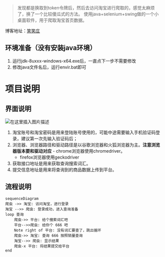 > 发现都是换取到token令牌后，然后去访问淘宝进行爬取的，感觉太麻烦了，换了一个比较傻瓜式的方法。
> 使用java+selenium+swing做的一个小桌面软件，用于爬取淘宝首页数据。

博客地址：[笑笑庄](https://blog.csdn.net/dubismile/article/details/106498538)



## 环境准备（没有安装java环境）
1. 运行jdk-8uxxx-windows-x64.exe后，一直点下一步不需要修改
2. 修改java文件名后，运行envir.bat即可



# 项目说明
## 界面说明
![在这里插入图片描述](https://img-blog.csdnimg.cn/2020060216303863.png?x-oss-process=image/watermark,type_ZmFuZ3poZW5naGVpdGk,shadow_10,text_aHR0cHM6Ly9ibG9nLmNzZG4ubmV0L2R1YmlzbWlsZQ==,size_16,color_FFFFFF,t_70#pic_center)   

  1. 淘宝账号和淘宝密码是用来登陆账号使用的，可能中途需要输入手机验证码登录，建议第一次先输入验证码后；
  2. 浏览器、浏览器路径和驱动路径是以谷歌浏览器和火狐浏览器为主。**注意浏览器版本要和驱动对应**
    - chrome浏览器使用chromedriver。
     - firefox浏览器使用geckodriver
  3. 获取接口地址是用来获取查询搜索词汇。
  4. 提交信息地址是用来将查询到的商品数据上传到平台。

## 流程说明
```mermaid
sequenceDiagram
爬虫 ->> 淘宝: 访问淘宝，进行登录 
淘宝 -->> 爬虫: 登录成功，进入查询准备
loop 查询
	爬虫->> 平台: 给个搜索词汇吧
	平台-->>爬虫: 给你个 666 吧
	Note right of 平台: 没有词汇要查了，跳出循环
	爬虫->> 淘宝: 查询 666 按照销量查询
  	淘宝-->> 爬虫: 显示结果
	爬虫-x 平台: 将结果提交给平台
end 
```
